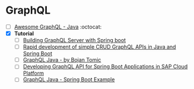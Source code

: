 # GraphQL
- [ ] [Awesome GraphQL - Java](https://github.com/graphql-java/awesome-graphql-java) :octocat:
- [x] **Tutorial**
  - [ ] [Building GraphQL Server with Spring boot](https://www.pluralsight.com/guides/building-a-graphql-server-with-spring-boot)
  - [ ] [Rapid development of simple CRUD GraphQL APIs in Java and Spring Boot](https://medium.com/@iguissouma/rapid-development-of-simple-crud-graphql-apis-in-java-and-spring-boot-bafc4e8d387a)
  - [ ] [GraphQL Java - by Bojan Tomic](https://www.howtographql.com/graphql-java/0-introduction/)
  - [ ] [Developing GraphQL API for Spring Boot Applications in SAP Cloud Platform](https://blogs.sap.com/2018/01/17/building-graphql-api-for-spring-boot-applications-in-sap-cloud-platform/)
  - [ ] [GraphQL Java - Spring Boot Example](https://www.codenotfound.com/graphql-java-spring-boot-example.html)

